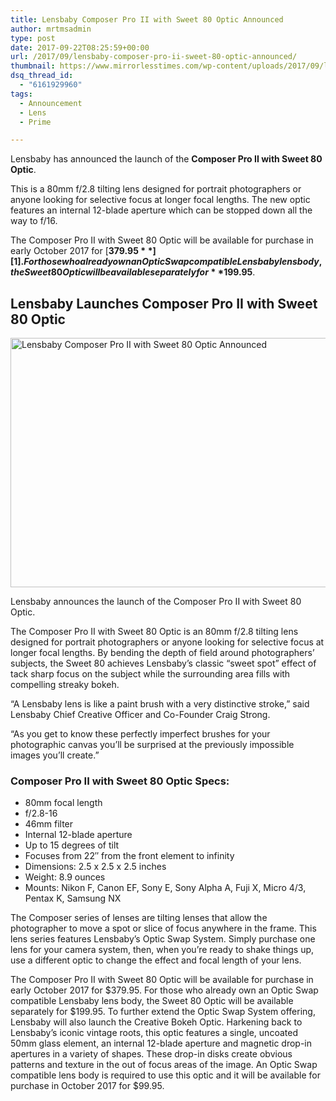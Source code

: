 ```yaml
---
title: Lensbaby Composer Pro II with Sweet 80 Optic Announced
author: mrtmsadmin
type: post
date: 2017-09-22T08:25:59+00:00
url: /2017/09/lensbaby-composer-pro-ii-sweet-80-optic-announced/
thumbnail: https://www.mirrorlesstimes.com/wp-content/uploads/2017/09/lensbaby-composer-pro-ii-sweet-80-optic-750x550.jpg
dsq_thread_id:
  - "6161929960"
tags:
  - Announcement
  - Lens
  - Prime

---
```

Lensbaby has announced the launch of the **Composer Pro II with Sweet 80 Optic**.

This is a 80mm f/2.8 tilting lens designed for portrait photographers or anyone looking for selective focus at longer focal lengths. The new optic features an internal 12-blade aperture which can be stopped down all the way to f/16.

The Composer Pro II with Sweet 80 Optic will be available for purchase in early October 2017 for [**$379.95**][1]. For those who already own an Optic Swap compatible Lensbaby lens body, the Sweet 80 Optic will be available separately for **$199.95**.

## Lensbaby Launches Composer Pro II with Sweet 80 Optic

[<img class="aligncenter wp-image-1265 size-full" title="Lensbaby Composer Pro II with Sweet 80 Optic Announced" src="https://i0.wp.com/www.mirrorlesstimes.com/wp-content/uploads/2017/09/lensbaby-composer-pro-ii-sweet-80-optic.jpg?resize=600%2C399&#038;ssl=1" alt="Lensbaby Composer Pro II with Sweet 80 Optic Announced" width="600" height="399" srcset="https://i0.wp.com/www.mirrorlesstimes.com/wp-content/uploads/2017/09/lensbaby-composer-pro-ii-sweet-80-optic.jpg?w=904&ssl=1 904w, https://i0.wp.com/www.mirrorlesstimes.com/wp-content/uploads/2017/09/lensbaby-composer-pro-ii-sweet-80-optic.jpg?resize=300%2C199&ssl=1 300w, https://i0.wp.com/www.mirrorlesstimes.com/wp-content/uploads/2017/09/lensbaby-composer-pro-ii-sweet-80-optic.jpg?resize=768%2C511&ssl=1 768w, https://i0.wp.com/www.mirrorlesstimes.com/wp-content/uploads/2017/09/lensbaby-composer-pro-ii-sweet-80-optic.jpg?resize=180%2C120&ssl=1 180w, https://i0.wp.com/www.mirrorlesstimes.com/wp-content/uploads/2017/09/lensbaby-composer-pro-ii-sweet-80-optic.jpg?resize=75%2C50&ssl=1 75w, https://i0.wp.com/www.mirrorlesstimes.com/wp-content/uploads/2017/09/lensbaby-composer-pro-ii-sweet-80-optic.jpg?resize=700%2C465&ssl=1 700w" sizes="(max-width: 600px) 100vw, 600px" data-recalc-dims="1" />][2]

Lensbaby announces the launch of the Composer Pro II with Sweet 80 Optic.

The Composer Pro II with Sweet 80 Optic is an 80mm f/2.8 tilting lens designed for portrait photographers or anyone looking for selective focus at longer focal lengths. By bending the depth of field around photographers’ subjects, the Sweet 80 achieves Lensbaby’s classic “sweet spot” effect of tack sharp focus on the subject while the surrounding area fills with compelling streaky bokeh.

“A Lensbaby lens is like a paint brush with a very distinctive stroke,” said Lensbaby Chief Creative Officer and Co-Founder Craig Strong.

“As you get to know these perfectly imperfect brushes for your photographic canvas you’ll be surprised at the previously impossible images you’ll create.”

### Composer Pro II with Sweet 80 Optic Specs:

  * 80mm focal length
  * f/2.8-16
  * 46mm filter
  * Internal 12-blade aperture
  * Up to 15 degrees of tilt
  * Focuses from 22&#8243; from the front element to infinity
  * Dimensions: 2.5 x 2.5 x 2.5 inches
  * Weight: 8.9 ounces
  * Mounts: Nikon F, Canon EF, Sony E, Sony Alpha A, Fuji X, Micro 4/3, Pentax K, Samsung NX

The Composer series of lenses are tilting lenses that allow the photographer to move a spot or slice of focus anywhere in the frame. This lens series features Lensbaby’s Optic Swap System. Simply purchase one lens for your camera system, then, when you’re ready to shake things up, use a different optic to change the effect and focal length of your lens.

The Composer Pro II with Sweet 80 Optic will be available for purchase in early October 2017 for $379.95. For those who already own an Optic Swap compatible Lensbaby lens body, the Sweet 80 Optic will be available separately for $199.95. To further extend the Optic Swap System offering, Lensbaby will also launch the Creative Bokeh Optic. Harkening back to Lensbaby&#8217;s iconic vintage roots, this optic features a single, uncoated 50mm glass element, an internal 12-blade aperture and magnetic drop-in apertures in a variety of shapes. These drop-in disks create obvious patterns and texture in the out of focus areas of the image. An Optic Swap compatible lens body is required to use this optic and it will be available for purchase in October 2017 for $99.95.

 [1]: https://www.bhphotovideo.com/c/product/1357572-REG/lensbaby_lbcp2s80x_composer_pro_ii_with.html/BI/20175/KBID/14249
 [2]: https://i0.wp.com/www.mirrorlesstimes.com/wp-content/uploads/2017/09/lensbaby-composer-pro-ii-sweet-80-optic.jpg?ssl=1